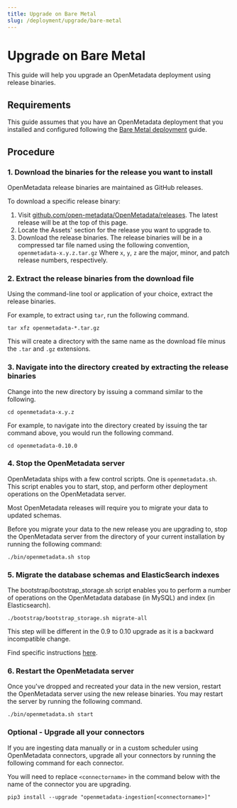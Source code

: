 ```yaml
---
title: Upgrade on Bare Metal
slug: /deployment/upgrade/bare-metal
---
```


# Upgrade on Bare Metal

This guide will help you upgrade an OpenMetadata deployment using release binaries.

## Requirements 

This guide assumes that you have an OpenMetadata deployment that you installed and configured following the
[Bare Metal deployment](/deployment/bare-metal) guide.

## Procedure

### 1. Download the binaries for the release you want to install

OpenMetadata release binaries are maintained as GitHub releases.

To download a specific release binary:
1. Visit [github.com/open-metadata/OpenMetadata/releases](https://github.com/open-metadata/OpenMetadata/releases). The latest
  release will be at the top of this page. 
2. Locate the Assets' section for the release you want to upgrade to. 
3. Download the release binaries. The release binaries will be in a compressed tar file named using the following 
  convention, `openmetadata-x.y.z.tar.gz` Where `x`, `y`, `z` are the major, minor, and patch release numbers, respectively.

### 2. Extract the release binaries from the download file

Using the command-line tool or application of your choice, extract the release binaries. 

For example, to extract using `tar`, run the following command. 

```commandline
tar xfz openmetadata-*.tar.gz
```

This will create a directory with the same name as the download file minus the `.tar` and `.gz` extensions.

### 3. Navigate into the directory created by extracting the release binaries

Change into the new directory by issuing a command similar to the following.

```commandline
cd openmetadata-x.y.z
```

For example, to navigate into the directory created by issuing the tar command above, you would run the following
command.

```commandline
cd openmetadata-0.10.0
```

### 4. Stop the OpenMetadata server

OpenMetadata ships with a few control scripts. One is `openmetadata.sh`. This script enables you to start, stop, and
perform other deployment operations on the OpenMetadata server. 

Most OpenMetadata releases will require you to migrate your data to updated schemas. 

Before you migrate your data to the new release you are upgrading to, stop the OpenMetadata server from the
directory of your current installation by running the following command:

```commandline
./bin/openmetadata.sh stop
```

### 5. Migrate the database schemas and ElasticSearch indexes

The bootstrap/bootstrap_storage.sh script enables you to perform a number of operations on the OpenMetadata database (in
MySQL) and index (in Elasticsearch).

```commandline
./bootstrap/bootstrap_storage.sh migrate-all
```

<Note>

This step will be different in the 0.9 to 0.10 upgrade as it is a backward incompatible change.

Find specific instructions [here](/deployment/upgrade/versions/090-to-010).

</Note>

### 6. Restart the OpenMetadata server

Once you've dropped and recreated your data in the new version, restart the OpenMetadata server using the new release
binaries. You may restart the server by running the following command.

```commandline
./bin/openmetadata.sh start
```

### Optional - Upgrade all your connectors

If you are ingesting data manually or in a custom scheduler using OpenMetadata connectors,
upgrade all your connectors by running the following command for each connector.

You will need to replace `<connectorname>` in the command below with the name of the connector you are upgrading.

```commandline
pip3 install --upgrade "openmetadata-ingestion[<connectorname>]"
```
